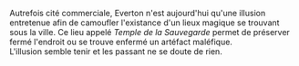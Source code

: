 Autrefois cité commerciale, Everton n'est aujourd'hui qu'une illusion entretenue afin de camoufler l'existance d'un lieux magique se trouvant sous la ville. Ce lieu appelé *Temple de la Sauvegarde* permet de préserver fermé l'endroit ou se trouve enfermé un artéfact maléfique.  
L'illusion semble tenir et les passant ne se doute de rien.